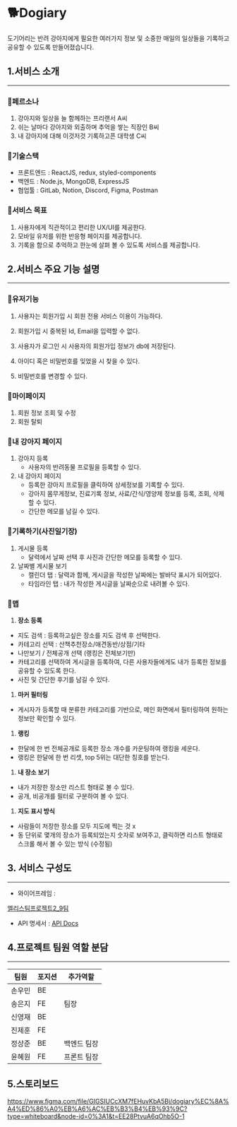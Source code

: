 # 🐕Dogiary

도기어리는 반려 강아지에게 필요한 여러가지 정보 및 소중한 매일의 일상들을 기록하고 공유할 수 있도록 만들어졌습니다.

## 1.서비스 소개

---

### 🐶페르소나

1. 강아지와 일상을 늘 함께하는 프리랜서 A씨
2. 쉬는 날마다 강아지와 외출하며 추억을 쌓는 직장인 B씨
3. 내 강아지에 대해 이것저것 기록하고픈 대학생 C씨

### 🐶기술스택

- 프론트엔드 : ReactJS, redux, styled-components
- 백엔드 : Node.js, MongoDB, ExpressJS
- 협업툴 : GitLab, Notion, Discord, Figma, Postman

### 🐶서비스 목표

1. 사용자에게 직관적이고 편리한 UX/UI를 제공한다.
2. 모바일 유저를 위한 반응형 페이지를 제공합니다.
3. 기록을 함으로 추억하고 한눈에 살펴 볼 수 있도록 서비스를 제공합니다.

## 2.서비스 주요 기능 설명

---

### 🐶**유저기능**

1. 사용자는 회원가입 시 회원 전용 서비스 이용이 가능하다.

2. 회원가입 시 중복된 Id, Email을 입력할 수 없다.

3. 사용자가 로그인 시 사용자의 회원가입 정보가 db에 저장된다.

4. 아이디 혹은 비밀번호를 잊었을 시 찾을 수 있다.

5. 비밀번호를 변경할 수 있다.

### 🐶**마이페이지**

1. 회원 정보 조회 및 수정
2. 회원 탈퇴 

### 🐶**내 강아지 페이지**

1. 강아지 등록
    - 사용자의 반려동물 프로필을 등록할 수 있다.
2. 내 강아지 페이지
    - 등록한 강아지 프로필을 클릭하여 상세정보를 기록할 수 있다.
    - 강아지 몸무게정보, 진료기록 정보, 사료/간식/영양제 정보를 등록, 조회, 삭제할 수 있다.
    - 간단한 메모를 남길 수 있다.

### 🐶**기록하기(사진일기장)**

1. 게시물 등록
    - 달력에서 날짜 선택 후 사진과 간단한 메모를 등록할 수 있다.
2. 날짜별 게시물 보기 
    - 캘린더 탭 : 달력과 함께, 게시글을 작성한 날짜에는 발바닥 표시가 되어있다.
    - 타임라인 탭 : 내가 작성한 게시글을 날짜순으로 내려볼 수 있다.

### 🐶**맵**

1. **장소 등록**
- 지도 검색 : 등록하고싶은 장소를 지도 검색 후 선택한다.
- 카테고리 선택 : 산책추천장소/애견동반/상점/기타
- 나만보기 / 전체공개 선택 (랭킹은 전체보기만)
- 카테고리를 선택하여 게시글을 등록하여, 다른 사용자들에게도 내가 등록한 정보를 공유할 수 있도록 한다.
- 사진 및 간단한 후기를 남길 수 있다.

1. **마커 필터링**
- 게시자가 등록할 때 분류한 카테고리를 기반으로, 메인 화면에서 필터링하여 원하는 정보만 확인할 수 있다.

1. **랭킹**
- 한달에 한 번 전체공개로 등록한 장소 개수를 카운팅하여 랭킹을 세운다.
- 랭킹은 한달에 한 번 리셋, top 5위는 대단한 칭호를 받는다.

1. **내 장소 보기**
- 내가 저장한 장소만 리스트 형태로 볼 수 있다.
- 공개, 비공개를 필터로 구분하여 볼 수 있다.

1. **지도 표시 방식**
- 사람들이 저장한 장소를 모두 지도에 찍는 것  x
- 동 단위로 몇개의 장소가 등록되었는지 숫자로 보여주고, 클릭하면 리스트 형태로 스크롤 해서 볼 수 있는 방식 (수정됨)

## 3. 서비스 구성도

---

- 와이어프레임 :

[엘리스팀프로젝트2_9팀](https://www.figma.com/file/Nj49rFgzooY5TD209loVdt/엘리스팀프로젝트2_9팀?type=design&node-id=23:3&mode=design&t=ZaMYNUDqdf9WDYze-1)

- API 명세서 : [API Docs](https://www.notion.so/API-Docs-4114de1f27a64a3e8f9aa57b503cffec?pvs=21)

## 4.프로젝트 팀원 역할 분담

---

| 팀원 | 포지션 | 추가역할 |
| --- | --- | --- |
| 손우민 | BE |  |
| 송은지 | FE | 팀장 |
| 신영재 | BE |  |
| 진제훈 | FE |  |
| 정상준 | BE | 백엔드 팀장 |
| 윤혜원 | FE | 프론트 팀장 |

## 5.스토리보드 
https://www.figma.com/file/GIGSIUCcXM7fEHuvKbA5Bj/dogiary%EC%8A%A4%ED%86%A0%EB%A6%AC%EB%B3%B4%EB%93%9C?type=whiteboard&node-id=0%3A1&t=EE28PtvuA6qOhb5O-1



